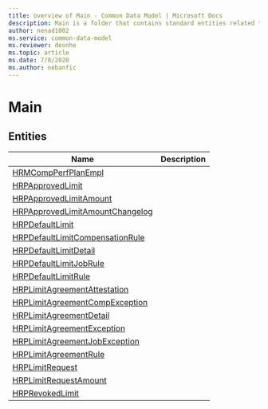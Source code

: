 ```yaml
---
title: overview of Main - Common Data Model | Microsoft Docs
description: Main is a folder that contains standard entities related to the Common Data Model.
author: nenad1002
ms.service: common-data-model
ms.reviewer: deonhe
ms.topic: article
ms.date: 7/8/2020
ms.author: nebanfic
---
```


# Main


## Entities

|Name|Description|
|---|---|
|[HRMCompPerfPlanEmpl](HRMCompPerfPlanEmpl.md)||
|[HRPApprovedLimit](HRPApprovedLimit.md)||
|[HRPApprovedLimitAmount](HRPApprovedLimitAmount.md)||
|[HRPApprovedLimitAmountChangelog](HRPApprovedLimitAmountChangelog.md)||
|[HRPDefaultLimit](HRPDefaultLimit.md)||
|[HRPDefaultLimitCompensationRule](HRPDefaultLimitCompensationRule.md)||
|[HRPDefaultLimitDetail](HRPDefaultLimitDetail.md)||
|[HRPDefaultLimitJobRule](HRPDefaultLimitJobRule.md)||
|[HRPDefaultLimitRule](HRPDefaultLimitRule.md)||
|[HRPLimitAgreementAttestation](HRPLimitAgreementAttestation.md)||
|[HRPLimitAgreementCompException](HRPLimitAgreementCompException.md)||
|[HRPLimitAgreementDetail](HRPLimitAgreementDetail.md)||
|[HRPLimitAgreementException](HRPLimitAgreementException.md)||
|[HRPLimitAgreementJobException](HRPLimitAgreementJobException.md)||
|[HRPLimitAgreementRule](HRPLimitAgreementRule.md)||
|[HRPLimitRequest](HRPLimitRequest.md)||
|[HRPLimitRequestAmount](HRPLimitRequestAmount.md)||
|[HRPRevokedLimit](HRPRevokedLimit.md)||
